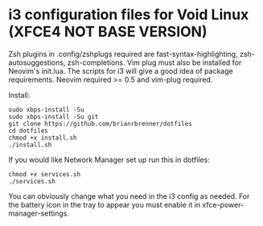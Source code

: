 # i3 configuration files for Void Linux (XFCE4 NOT BASE VERSION)

Zsh plugins in .config/zshplugs required are fast-syntax-highlighting, zsh-autosuggestions, zsh-completions.
Vim plug must also be installed for Neovim's init.lua. The scripts for i3 will give a good idea of package requirements.
Neovim required >= 0.5 and vim-plug required.

Install:
```
sudo xbps-install -Su
sudo xbps-install -Su git
git clone https://github.com/brianrbrenner/dotfiles
cd dotfiles
chmod +x install.sh
./install.sh
```
If you would like Network Manager set up run this in dotfiles:
```
chmod +x services.sh
./services.sh
```
You can obviously change what you need in the i3 config as needed. For the battery icon in the tray to appear you must enable it in xfce-power-manager-settings.
